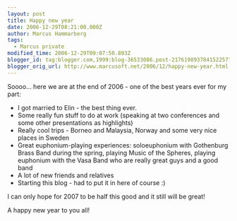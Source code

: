 ```yaml
---
layout: post
title: Happy new year
date: 2006-12-29T08:21:00.000Z
author: Marcus Hammarberg
tags:
  - Marcus private
modified_time: 2006-12-29T09:07:50.893Z
blogger_id: tag:blogger.com,1999:blog-36533086.post-2176198937841522577
blogger_orig_url: http://www.marcusoft.net/2006/12/happy-new-year.html
---
```



Soooo... here we are at the end of 2006 - one of the best years ever for my part:

- I got married to Elin - the best thing ever.
- Some really fun stuff to do at work (speaking at two conferences and  some other presentations as highlights)
- Really cool trips - Borneo and Malaysia, Norway and some very nice places in Sweden
- Great euphonium-playing experiences: soloeuphonium with Gothenburg Brass Band during the spring, playing Music of the Spheres, playing euphonium with the Vasa Band who are really great guys and a good band 
- A lot of new friends and relatives
- Starting this blog - had to put it in here of course :)

I can only hope for 2007 to be half this good and it still will be
great!

A happy new year to you all!
